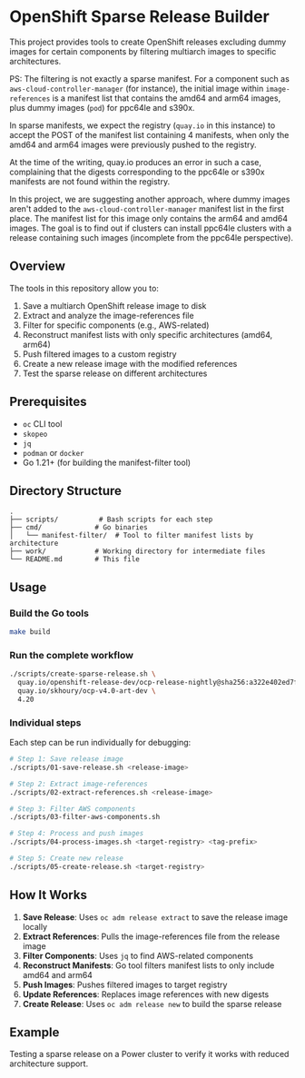 # OpenShift Sparse Release Builder

This project provides tools to create OpenShift releases excluding dummy images for certain components by filtering multiarch images to specific architectures.

PS: The filtering is not exactly a sparse manifest. 
For a component such as `aws-cloud-controller-manager` (for instance), the initial image within `image-references` is a manifest list that contains the amd64 and arm64 images, plus dummy images (`pod`) for ppc64le and s390x.

In sparse manifests, we expect the registry (`quay.io` in this instance) to accept the POST of the manifest list containing 4 manifests, when only the amd64 and arm64 images were previously pushed to the registry. 

At the time of the writing, quay.io produces an error in such a case, complaining that the digests corresponding to the ppc64le or s390x manifests are not found within the registry. 

In this project, we are suggesting another approach, where dummy images aren't added to the `aws-cloud-controller-manager` manifest list in the first place. The manifest list for this image only contains the arm64 and amd64 images. The goal is to find out if clusters can install ppc64le clusters with a release containing such images (incomplete from the ppc64le perspective).

## Overview

The tools in this repository allow you to:
1. Save a multiarch OpenShift release image to disk
2. Extract and analyze the image-references file
3. Filter for specific components (e.g., AWS-related)
4. Reconstruct manifest lists with only specific architectures (amd64, arm64)
5. Push filtered images to a custom registry
6. Create a new release image with the modified references
7. Test the sparse release on different architectures

## Prerequisites

- `oc` CLI tool
- `skopeo`
- `jq`
- `podman` or `docker`
- Go 1.21+ (for building the manifest-filter tool)

## Directory Structure

```
.
├── scripts/          # Bash scripts for each step
├── cmd/             # Go binaries
│   └── manifest-filter/  # Tool to filter manifest lists by architecture
├── work/            # Working directory for intermediate files
└── README.md        # This file
```

## Usage

### Build the Go tools

```bash
make build
```

### Run the complete workflow

```bash
./scripts/create-sparse-release.sh \
  quay.io/openshift-release-dev/ocp-release-nightly@sha256:a322e402ed7f31877ee1dfc2d2f989265ad10a32f4384a305a67806c6e9a1017 \
  quay.io/skhoury/ocp-v4.0-art-dev \
  4.20
```

### Individual steps

Each step can be run individually for debugging:

```bash
# Step 1: Save release image
./scripts/01-save-release.sh <release-image>

# Step 2: Extract image-references
./scripts/02-extract-references.sh <release-image>

# Step 3: Filter AWS components
./scripts/03-filter-aws-components.sh

# Step 4: Process and push images
./scripts/04-process-images.sh <target-registry> <tag-prefix>

# Step 5: Create new release
./scripts/05-create-release.sh <target-registry>
```

## How It Works

1. **Save Release**: Uses `oc adm release extract` to save the release image locally
2. **Extract References**: Pulls the image-references file from the release image
3. **Filter Components**: Uses `jq` to find AWS-related components
4. **Reconstruct Manifests**: Go tool filters manifest lists to only include amd64 and arm64
5. **Push Images**: Pushes filtered images to target registry
6. **Update References**: Replaces image references with new digests
7. **Create Release**: Uses `oc adm release new` to build the sparse release

## Example

Testing a sparse release on a Power cluster to verify it works with reduced architecture support.
